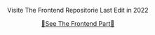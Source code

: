 <p align="center">
  Visite The Frontend Repositorie Last Edit in 2022
</p>

<p align="center">
  <a href="https://github.com/mohamedBelalia/aircar-frontend">🤖See The Frontend Part🤖</a>
</p>
